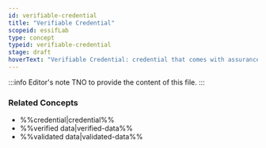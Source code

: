 ```yaml
---
id: verifiable-credential
title: "Verifiable Credential"
scopeid: essifLab
type: concept
typeid: verifiable-credential
stage: draft
hoverText: "Verifiable Credential: credential that comes with assurances regarding its provenance (the party that issued it) and its integrity (the property that the credential is the same as it was when issued)."
---
```


:::info Editor's note
TNO to provide the content of this file.
:::

### Related Concepts
- %%credential|credential%%
- %%verified data|verified-data%%
- %%validated data|validated-data%%

